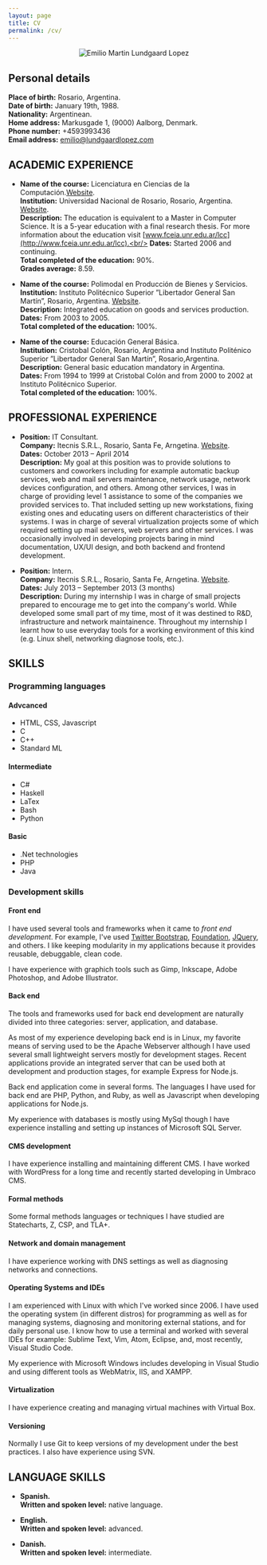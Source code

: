 ```yaml
---
layout: page
title: CV
permalink: /cv/
---
```

<style>
  @media print {
    .site-nav{
      display:none;
    }

    .hidePrint {
      display:none;
    }

    a {
      color:inherit;
      text-decoration:inherit;
    }
  }
</style>

<div style="text-align:center"><img src="{{ site.baseurl }}/resources/cv.jpg" alt="Emilio Martin Lundgaard Lopez"></div>

## Personal details


**Place of birth:** Rosario, Argentina.<br/>
**Date of birth:** January 19th, 1988.<br/>
**Nationality:** Argentinean.<br/>
**Home address:** Markusgade 1, (9000) Aalborg, Denmark.<br/>
**Phone number:** +4593993436<br/>
**Email address:** [emilio@lundgaardlopez.com](mailto:emilio@lundgaardlopez.com)<br/>

## ACADEMIC EXPERIENCE

*  **Name of the course:** Licenciatura en Ciencias de la Computación.<span class="hidePrint">[Website](http://www.fceia.unr.edu.ar/lcc).</span><br/>
   **Institution:** Universidad Nacional de Rosario, Rosario, Argentina. <span class="hidePrint">[Website](http://www.unr.edu.ar).</span><br/>
   **Description:** The education is equivalent to a Master in Computer Science. It is a 5-year education with a final research thesis. For more information about the education visit [www.fceia.unr.edu.ar/lcc](http://www.fceia.unr.edu.ar/lcc).<br/>
   **Dates:** Started 2006 and continuing.<br/>
   **Total completed of the education:** 90%.<br/>
   **Grades average:** 8.59.

*  **Name of the course:** Polimodal en Producción	de Bienes y Servicios.<br/>
   **Institution:** Instituto Politécnico Superior ”Libertador General	San Martín”, Rosario, Argentina. <span class="hidePrint">[Website](http://www.ips.edu.ar/).</span><br/>
   **Description:** Integrated education on goods and services production.<br/>
   **Dates:** From 2003 to 2005.<br/>
   **Total completed of the education:** 100%.

*  **Name of the course:** Educación General Básica.<br/>
   **Institution:** Cristobal Colón, Rosario, Argentina and Instituto Politénico Superior ”Libertador General San Martín”, Rosario,Argentina.<br/>
   **Description:** General basic education mandatory in Argentina.<br/>
   **Dates:** From 1994 to 1999 at Cristobal Colón and from 2000 to 2002 at Instituto Politécnico Superior.<br/>
   **Total completed of the education:** 100%.

## PROFESSIONAL EXPERIENCE

*  **Position:** IT Consultant.<br/>
   **Company:** Itecnis S.R.L., Rosario, Santa Fe, Arngetina. <span class="hidePrint">[Website](http://www.itecnis.com/).</span><br/>
   **Dates:** October 2013 – April 2014<br/>
   **Description:** My goal at this position was to provide solutions to customers and coworkers including for example automatic backup services, web and mail servers maintenance, network usage, network devices configuration, and others. Among other services, I was in charge of providing level 1 assistance to some of the companies we provided services to. That included setting up new workstations, fixing existing ones and educating users on different characteristics of their systems. I was in charge of several virtualization projects some of which required setting up mail servers, web servers and other services. I was occasionally involved in developing projects baring in mind documentation, UX/UI design, and both backend and frontend development.

*  **Position:** Intern.<br/>
   **Company:** Itecnis S.R.L., Rosario, Santa Fe, Arngetina. <span class="hidePrint">[Website](http://www.itecnis.com/).</span><br/>
   **Dates:** July 2013 – September 2013 (3 months)<br/>
   **Description:** During my internship I was in charge of small projects prepared to encourage me to get into the company's world. While developed some small part of my time, most of it was destined to R&D, infrastructure and network maintainence. Throughout my internship I learnt how to use everyday tools for a working environment of this kind (e.g. Linux shell, networking diagnose tools, etc.).

## SKILLS

### Programming languages

#### Advcanced

* HTML, CSS, Javascript
* C
* C++
* Standard ML

#### Intermediate

* C#
* Haskell
* LaTex
* Bash
* Python

#### Basic

* .Net technologies
* PHP
* Java

### Development skills

#### Front end

I have used several tools and frameworks when it came to _front end development_. For example, I've used  [Twitter Bootstrap](http://getbootstrap.com/), [Foundation](http://foundation.zurb.com/), [JQuery](https://jquery.com/), and others. I like keeping modularity in my applications because it provides reusable, debuggable, clean code.

I have experience with graphich tools such as Gimp, Inkscape, Adobe Photoshop, and Adobe Illustrator.

#### Back end

The tools and frameworks used for back end development are naturally divided into three categories: server, application, and database.

As most of my experience developing back end is in Linux, my favorite means of serving used to be the Apache Webserver although I have used several small lightweight servers mostly for development stages. Recent applications provide an integrated server that can be used both at development and production stages, for example Express for Node.js.

Back end application come in several forms. The languages I have used for back end are PHP, Python, and Ruby, as well as Javascript when developing applications for Node.js.

My experience with databases is mostly using MySql though I have experience installing and setting up instances of Microsoft SQL Server.

#### CMS development

I have experience installing and maintaining different CMS. I have worked with WordPress for a long time and recently started developing in Umbraco CMS.

#### Formal methods

Some formal methods languages or techniques I have studied are Statecharts, Z, CSP, and TLA+.

#### Network and domain management

I have experience working with DNS settings as well as diagnosing networks and connections.

#### Operating Systems and IDEs

I am experienced with Linux with which I've worked since 2006. I have used the operating system (in different distros) for programming as well as for managing systems, diagnosing and monitoring external stations, and for daily personal use. I know how to use a terminal and worked with several IDEs for example: Sublime Text, Vim, Atom, Eclipse, and, most recently, Visual Studio Code.

My experience with Microsoft Windows includes developing in Visual Studio and using different tools as WebMatrix, IIS, and XAMPP.

#### Virtualization

I have experience creating and managing virtual machines with Virtual Box.

#### Versioning

Normally I use Git to keep versions of my development under the best practices. I also have experience using SVN.

## LANGUAGE SKILLS

*  **Spanish.**<br/>
   **Written and spoken level:** native language.

*  **English.**<br/>
   **Written and spoken level:** advanced.

*  **Danish.**<br/>
   **Written and spoken level:** intermediate.
